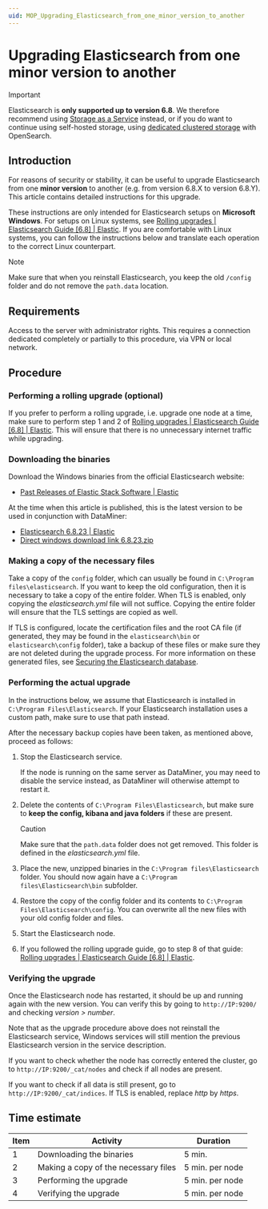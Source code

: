 ```yaml
---
uid: MOP_Upgrading_Elasticsearch_from_one_minor_version_to_another
---
```


# Upgrading Elasticsearch from one minor version to another

> [!IMPORTANT]
> Elasticsearch is **only supported up to version 6.8**. We therefore recommend using [Storage as a Service](xref:STaaS) instead, or if you do want to continue using self-hosted storage, using [dedicated clustered storage](xref:Dedicated_clustered_storage) with OpenSearch.

## Introduction

For reasons of security or stability, it can be useful to upgrade Elasticsearch from one **minor version** to another (e.g. from version 6.8.X to version 6.8.Y). This article contains detailed instructions for this upgrade.

These instructions are only intended for Elasticsearch setups on **Microsoft Windows**. For setups on Linux systems, see [Rolling upgrades | Elasticsearch Guide [6.8] | Elastic](https://www.elastic.co/guide/en/elasticsearch/reference/6.8/rolling-upgrades.html). If you are comfortable with Linux systems, you can follow the instructions below and translate each operation to the correct Linux counterpart.

> [!NOTE]
> Make sure that when you reinstall Elasticsearch, you keep the old `/config` folder and do not remove the `path.data` location.

## Requirements

Access to the server with administrator rights. This requires a connection dedicated completely or partially to this procedure, via VPN or local network.

## Procedure

### Performing a rolling upgrade (optional)

If you prefer to perform a rolling upgrade, i.e. upgrade one node at a time, make sure to perform step 1 and 2 of [Rolling upgrades | Elasticsearch Guide [6.8] | Elastic](https://www.elastic.co/guide/en/elasticsearch/reference/6.8/rolling-upgrades.html#rolling-upgrades). This will ensure that there is no unnecessary internet traffic while upgrading.

### Downloading the binaries

Download the Windows binaries from the official Elasticsearch website:

- [Past Releases of Elastic Stack Software | Elastic](https://www.elastic.co/downloads/past-releases#elasticsearch)

At the time when this article is published, this is the latest version to be used in conjunction with DataMiner:

- [Elasticsearch 6.8.23 | Elastic](https://www.elastic.co/downloads/past-releases/elasticsearch-6-8-23)
- [Direct windows download link 6.8.23.zip](https://artifacts.elastic.co/downloads/elasticsearch/elasticsearch-6.8.23.zip)

### Making a copy of the necessary files

Take a copy of the `config` folder, which can usually be found in `C:\Program files\elasticsearch`. If you want to keep the old configuration, then it is necessary to take a copy of the entire folder. When TLS is enabled, only copying the *elasticsearch.yml* file will not suffice. Copying the entire folder will ensure that the TLS settings are copied as well.

If TLS is configured, locate the certification files and the root CA file (if generated, they may be found in the `elasticsearch\bin` or `elasticsearch\config` folder), take a backup of these files or make sure they are not deleted during the upgrade process. For more information on these generated files, see [Securing the Elasticsearch database](xref:Security_Elasticsearch).

### Performing the actual upgrade

In the instructions below, we assume that Elasticsearch is installed in `C:\Program Files\Elasticsearch`. If your Elasticsearch installation uses a custom path, make sure to use that path instead.

After the necessary backup copies have been taken, as mentioned above, proceed as follows:

1. Stop the Elasticsearch service.

   If the node is running on the same server as DataMiner, you may need to disable the service instead, as DataMiner will otherwise attempt to restart it.

1. Delete the contents of `C:\Program Files\Elasticsearch`, but make sure to **keep the config, kibana and java folders** if these are present.

   > [!CAUTION]
   > Make sure that the `path.data` folder does not get removed. This folder is defined in the *elasticsearch.yml* file.

1. Place the new, unzipped binaries in the `C:\Program files\Elasticsearch` folder. You should now again have a `C:\Program files\Elasticsearch\bin` subfolder.
1. Restore the copy of the config folder and its contents to `C:\Program Files\Elasticsearch\config`. You can overwrite all the new files with your old config folder and files.
1. Start the Elasticsearch node.
1. If you followed the rolling upgrade guide, go to step 8 of that guide: [Rolling upgrades | Elasticsearch Guide [6.8] | Elastic](https://www.elastic.co/guide/en/elasticsearch/reference/6.8/rolling-upgrades.html#rolling-upgrades).

### Verifying the upgrade

Once the Elasticsearch node has restarted, it should be up and running again with the new version. You can verify this by going to `http://IP:9200/` and checking *version > number*.

Note that as the upgrade procedure above does not reinstall the Elasticsearch service, Windows services will still mention the previous Elasticsearch version in the service description.

If you want to check whether the node has correctly entered the cluster, go to `http://IP:9200/_cat/nodes` and check if all nodes are present.

If you want to check if all data is still present, go to `http://IP:9200/_cat/indices`. If TLS is enabled, replace *http* by *https*.

## Time estimate

| Item | Activity | Duration |
|------|----------|----------|
| 1    | Downloading the binaries             | 5 min.           |
| 2    | Making a copy of the necessary files | 5 min. per node  |
| 3    | Performing the upgrade               | 5 min. per node  |
| 4    | Verifying the upgrade                | 5 min. per node  |
